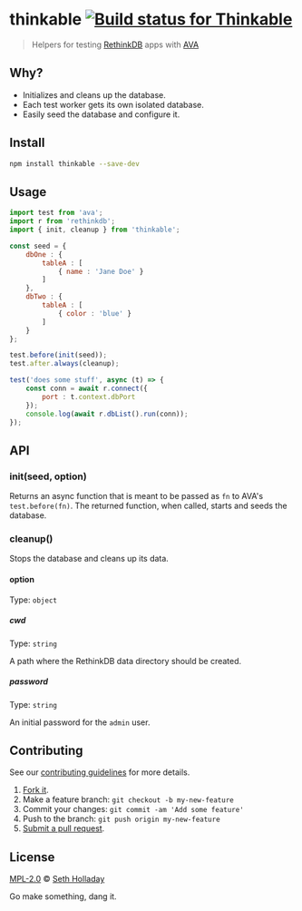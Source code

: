 # thinkable [![Build status for Thinkable](https://travis-ci.com/sholladay/thinkable.svg?branch=master "Build Status")](https://travis-ci.com/sholladay/thinkable "Builds")

> Helpers for testing [RethinkDB](https://rethinkdb.com/) apps with [AVA](https://github.com/avajs/ava)

## Why?

 - Initializes and cleans up the database.
 - Each test worker gets its own isolated database.
 - Easily seed the database and configure it.

## Install

```sh
npm install thinkable --save-dev
```

## Usage

```js
import test from 'ava';
import r from 'rethinkdb';
import { init, cleanup } from 'thinkable';

const seed = {
    dbOne : {
        tableA : [
            { name : 'Jane Doe' }
        ]
    },
    dbTwo : {
        tableA : [
            { color : 'blue' }
        ]
    }
};

test.before(init(seed));
test.after.always(cleanup);

test('does some stuff', async (t) => {
    const conn = await r.connect({
        port : t.context.dbPort
    });
    console.log(await r.dbList().run(conn));
});
```

## API

### init(seed, option)

Returns an async function that is meant to be passed as `fn` to AVA's `test.before(fn)`. The returned function, when called, starts and seeds the database.

### cleanup()

Stops the database and cleans up its data.

#### option

Type: `object`

##### cwd

Type: `string`

A path where the RethinkDB data directory should be created.

##### password

Type: `string`

An initial password for the `admin` user.

## Contributing

See our [contributing guidelines](https://github.com/sholladay/thinkable/blob/master/CONTRIBUTING.md "Guidelines for participating in this project") for more details.

1. [Fork it](https://github.com/sholladay/thinkable/fork).
2. Make a feature branch: `git checkout -b my-new-feature`
3. Commit your changes: `git commit -am 'Add some feature'`
4. Push to the branch: `git push origin my-new-feature`
5. [Submit a pull request](https://github.com/sholladay/thinkable/compare "Submit code to this project for review").

## License

[MPL-2.0](https://github.com/sholladay/thinkable/blob/master/LICENSE "License for thinkable") © [Seth Holladay](https://seth-holladay.com "Author of thinkable")

Go make something, dang it.
